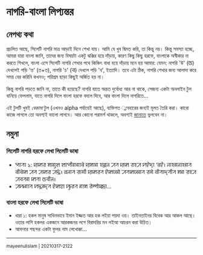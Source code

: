 # নাগরি-বাংলা লিপ্যন্তর

## নেপথ্য কথা

প্রচলিত আছে, সিলেটি নাগরি মাত্র আড়াই দিনে শেখা যায়। আমি যে খুব দ্বিমত করি, তা কিন্তু নয়। কিন্তু সমস্যা হচ্ছে, আমরা যারা বাংলা জানি, তাদের জন্য বিষয়টা একটু ঝক্কির হয়ে দাঁড়ায়, কারণ কিছু কিছু হরফে, বাংলাকে অস্বীকার না করতে শিখলে, বাংলা এসে সিলেটি নাগরি শেখার পথে কিঞ্চিৎ বাধা হয়ে দাঁড়ায় মনে হয় আমার: যেমন: নাগরি 'উ' (ꠃ) দেখলেই পড়ি 'ত্ত' (ত+ত), নাগরি 'চ' (ꠌ) দেখলে পড়ি 'ব', ইত্যাদি। তবে এটা ঠিক, নাগরি শেখার জন্য আলাদা করে সময় বের করিনি কখনও; পরিশ্রম ছাড়া কিছুই অর্জিত হয় না।

কিন্তু নাগরি পড়তে জানি না, তাতে কী হয়েছে? নাগরি যাতে অন্তত দুর্বোধ্য আর না থাকে, সেজন্য একটা অনলাইন টুল বানিয়ে ফেললাম, যাতে নাগরি দিলে বাংলা হরফে বদলে দিবে, আর বাংলা দিলে নাগরিতে...

এই টুলটি খুবই _বেকামা_ টুল (এখনও alpha পর্যায়েই আছে), ব্যক্তিগত ্ব্যবহারের জন্যই মূলত তৈরি করা। কারো কাজে লাগলে তো অবশ্যই ভালো লাগবে। আর কোনো পরামর্শ থাকলে, অবশ্যই [জানাতে](https://github.com/mayeenulislam/nagri-bangla/issues/new/choose) ভুলবেন না।

## নমুনা

### **সিলেটি নাগরি হরফে লেখা সিলেটি ভাষা**

* ꠗꠣꠞꠣ ১: ꠢꠇꠟ ꠝꠣꠘꠥꠡ ꠡꠣꠗꠤꠘꠜꠣꠛꠦ ꠢꠝꠣꠘ ꠁꠎ꠆ꠎꠔ ꠀꠞ ꠢꠇ ꠟꠁꠀ ꠙꠄꠖꠣ ‘ꠅꠄ। ꠔꠣꠁꠘꠔꠣꠁꠘꠞ ꠛꠤꠛꠦꠇ ꠀꠞ ꠀꠇꠟ ꠀꠍꠦ। ꠅꠔꠣꠞ ꠟꠣꠉꠤ ꠢꠇꠟꠞ ꠄꠇꠎꠘꠦ ꠀꠞꠇꠎꠘꠞ ꠟꠉꠦ ꠛꠤꠞꠣꠖꠞꠤꠞ ꠝꠘ ꠟꠁꠀ ꠀꠌꠞꠘ ꠇꠞꠣ ꠃꠌꠤꠔ।
* ꠀꠚꠘꠣꠞ ꠙꠍꠘ꠆ꠖꠞ ꠄꠇꠐꠣ ꠚꠥꠟꠞ ꠘꠣꠝ ꠟꠦꠈꠧꠇ꠆ꠇꠣ...

### **বাংলা হরফে লেখা সিলেটি ভাষা**

* ধারা ১: হকল মানুষ সাধিনভাবে ইমান ইজ্জত আর হক লইয়া পয়দা ওয়। তাইনতাইনর বিবেক আর আকল আছে। ওতার লাগি হকলর একজনে আরকজনর লগে বিরাদরির মন লইআ আচরন করা উচিত।
* আফনার পছন্দর একটা ফুলর নাম লেখোক্কা...

---
<sup>mayeenulislam | 20210317-2122</sup>